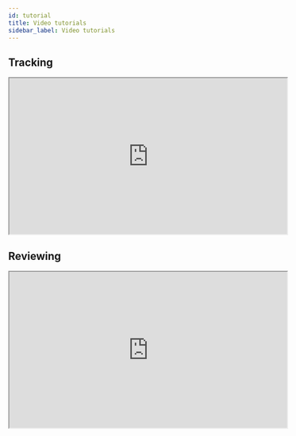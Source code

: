 ```yaml
---
id: tutorial
title: Video tutorials
sidebar_label: Video tutorials
---
```


## Tracking
<iframe id="lbry-iframe" width="560" height="315" src="https://lbry.tv/$/embed/fasttrack-tuto1/f5b5505fcb92938d2fef040af591c7ca473a2490" allowfullscreen></iframe>

## Reviewing
<iframe id="lbry-iframe" width="560" height="315" src="https://lbry.tv/$/embed/FastTrack-tuto2/e6314a46ec0a989f9e1f6e3aa631d7dae1b74b38" allowfullscreen></iframe>


